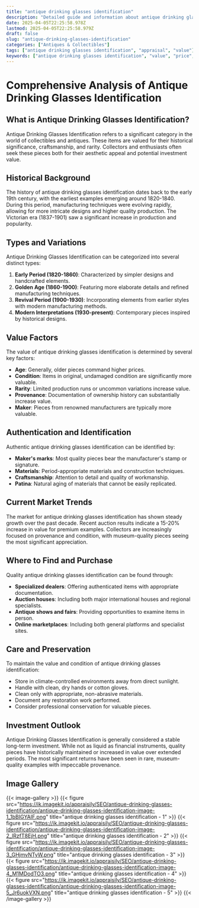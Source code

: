 ```yaml
---
title: "antique drinking glasses identification"
description: "Detailed guide and information about antique drinking glasses identification"
date: 2025-04-05T22:25:58.978Z
lastmod: 2025-04-05T22:25:58.979Z
draft: false
slug: "antique-drinking-glasses-identification"
categories: ["Antiques & Collectibles"]
tags: ["antique drinking glasses identification", "appraisal", "value"]
keywords: ["antique drinking glasses identification", "value", "price", "worth", "appraisal"]
---
```


# Comprehensive Analysis of Antique Drinking Glasses Identification

## What is Antique Drinking Glasses Identification?

Antique Drinking Glasses Identification refers to a significant category in the world of collectibles and antiques. These items are valued for their historical significance, craftsmanship, and rarity. Collectors and enthusiasts often seek these pieces both for their aesthetic appeal and potential investment value.

## Historical Background

The history of antique drinking glasses identification dates back to the early 19th century, with the earliest examples emerging around 1820-1840. During this period, manufacturing techniques were evolving rapidly, allowing for more intricate designs and higher quality production. The Victorian era (1837-1901) saw a significant increase in production and popularity.

## Types and Variations

Antique Drinking Glasses Identification can be categorized into several distinct types:

1. **Early Period (1820-1860)**: Characterized by simpler designs and handcrafted elements.
2. **Golden Age (1860-1900)**: Featuring more elaborate details and refined manufacturing techniques.
3. **Revival Period (1900-1930)**: Incorporating elements from earlier styles with modern manufacturing methods.
4. **Modern Interpretations (1930-present)**: Contemporary pieces inspired by historical designs.

## Value Factors

The value of antique drinking glasses identification is determined by several key factors:

- **Age**: Generally, older pieces command higher prices.
- **Condition**: Items in original, undamaged condition are significantly more valuable.
- **Rarity**: Limited production runs or uncommon variations increase value.
- **Provenance**: Documentation of ownership history can substantially increase value.
- **Maker**: Pieces from renowned manufacturers are typically more valuable.

## Authentication and Identification

Authentic antique drinking glasses identification can be identified by:

- **Maker's marks**: Most quality pieces bear the manufacturer's stamp or signature.
- **Materials**: Period-appropriate materials and construction techniques.
- **Craftsmanship**: Attention to detail and quality of workmanship.
- **Patina**: Natural aging of materials that cannot be easily replicated.

## Current Market Trends

The market for antique drinking glasses identification has shown steady growth over the past decade. Recent auction results indicate a 15-20% increase in value for premium examples. Collectors are increasingly focused on provenance and condition, with museum-quality pieces seeing the most significant appreciation.

## Where to Find and Purchase

Quality antique drinking glasses identification can be found through:

- **Specialized dealers**: Offering authenticated items with appropriate documentation.
- **Auction houses**: Including both major international houses and regional specialists.
- **Antique shows and fairs**: Providing opportunities to examine items in person.
- **Online marketplaces**: Including both general platforms and specialist sites.

## Care and Preservation

To maintain the value and condition of antique drinking glasses identification:

- Store in climate-controlled environments away from direct sunlight.
- Handle with clean, dry hands or cotton gloves.
- Clean only with appropriate, non-abrasive materials.
- Document any restoration work performed.
- Consider professional conservation for valuable pieces.

## Investment Outlook

Antique Drinking Glasses Identification is generally considered a stable long-term investment. While not as liquid as financial instruments, quality pieces have historically maintained or increased in value over extended periods. The most significant returns have been seen in rare, museum-quality examples with impeccable provenance.


## Image Gallery

{{< image-gallery >}}
  {{< figure src="https://ik.imagekit.io/appraisily/SEO/antique-drinking-glasses-identification/antique-drinking-glasses-identification-image-1_1bBIGYAIF.png" title="antique drinking glasses identification - 1" >}}
  {{< figure src="https://ik.imagekit.io/appraisily/SEO/antique-drinking-glasses-identification/antique-drinking-glasses-identification-image-2_lRzfT8EjH.png" title="antique drinking glasses identification - 2" >}}
  {{< figure src="https://ik.imagekit.io/appraisily/SEO/antique-drinking-glasses-identification/antique-drinking-glasses-identification-image-3_GHjmvNTyW.png" title="antique drinking glasses identification - 3" >}}
  {{< figure src="https://ik.imagekit.io/appraisily/SEO/antique-drinking-glasses-identification/antique-drinking-glasses-identification-image-4_M1MDodTO3.png" title="antique drinking glasses identification - 4" >}}
  {{< figure src="https://ik.imagekit.io/appraisily/SEO/antique-drinking-glasses-identification/antique-drinking-glasses-identification-image-5_Jr6uokVXN.png" title="antique drinking glasses identification - 5" >}}
{{< /image-gallery >}}

